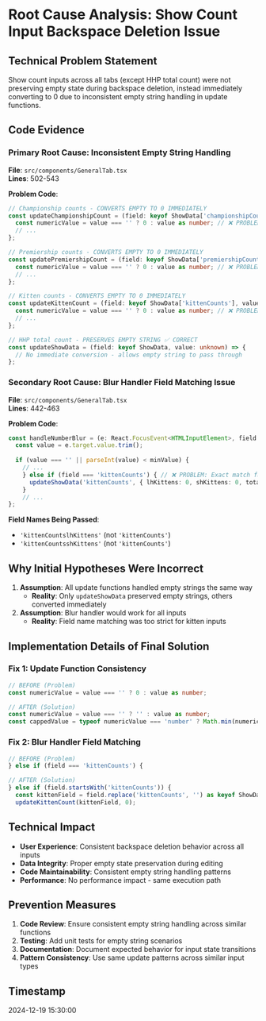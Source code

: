 # Root Cause Analysis: Show Count Input Backspace Deletion Issue

## Technical Problem Statement
Show count inputs across all tabs (except HHP total count) were not preserving empty state during backspace deletion, instead immediately converting to 0 due to inconsistent empty string handling in update functions.

## Code Evidence

### Primary Root Cause: Inconsistent Empty String Handling
**File**: `src/components/GeneralTab.tsx`  
**Lines**: 502-543

**Problem Code**:
```typescript
// Championship counts - CONVERTS EMPTY TO 0 IMMEDIATELY
const updateChampionshipCount = (field: keyof ShowData['championshipCounts'], value: number | string) => {
  const numericValue = value === '' ? 0 : value as number; // ❌ PROBLEM
  // ...
};

// Premiership counts - CONVERTS EMPTY TO 0 IMMEDIATELY  
const updatePremiershipCount = (field: keyof ShowData['premiershipCounts'], value: number | string) => {
  const numericValue = value === '' ? 0 : value as number; // ❌ PROBLEM
  // ...
};

// Kitten counts - CONVERTS EMPTY TO 0 IMMEDIATELY
const updateKittenCount = (field: keyof ShowData['kittenCounts'], value: number | string) => {
  const numericValue = value === '' ? 0 : value as number; // ❌ PROBLEM
  // ...
};

// HHP total count - PRESERVES EMPTY STRING ✅ CORRECT
const updateShowData = (field: keyof ShowData, value: unknown) => {
  // No immediate conversion - allows empty string to pass through
};
```

### Secondary Root Cause: Blur Handler Field Matching Issue
**File**: `src/components/GeneralTab.tsx`  
**Lines**: 442-463

**Problem Code**:
```typescript
const handleNumberBlur = (e: React.FocusEvent<HTMLInputElement>, field: string, minValue: number = 0) => {
  const value = e.target.value.trim();
  
  if (value === '' || parseInt(value) < minValue) {
    // ...
    } else if (field === 'kittenCounts') { // ❌ PROBLEM: Exact match fails
      updateShowData('kittenCounts', { lhKittens: 0, shKittens: 0, total: 0 });
    }
    // ...
};
```

**Field Names Being Passed**:
- `'kittenCountslhKittens'` (not `'kittenCounts'`)
- `'kittenCountsshKittens'` (not `'kittenCounts'`)

## Why Initial Hypotheses Were Incorrect
1. **Assumption**: All update functions handled empty strings the same way
   - **Reality**: Only `updateShowData` preserved empty strings, others converted immediately
2. **Assumption**: Blur handler would work for all inputs
   - **Reality**: Field name matching was too strict for kitten inputs

## Implementation Details of Final Solution

### Fix 1: Update Function Consistency
```typescript
// BEFORE (Problem)
const numericValue = value === '' ? 0 : value as number;

// AFTER (Solution)
const numericValue = value === '' ? '' : value as number;
const cappedValue = typeof numericValue === 'number' ? Math.min(numericValue, globalSettings.max_cats) : numericValue;
```

### Fix 2: Blur Handler Field Matching
```typescript
// BEFORE (Problem)
} else if (field === 'kittenCounts') {

// AFTER (Solution)  
} else if (field.startsWith('kittenCounts')) {
  const kittenField = field.replace('kittenCounts', '') as keyof ShowData['kittenCounts'];
  updateKittenCount(kittenField, 0);
```

## Technical Impact
- **User Experience**: Consistent backspace deletion behavior across all inputs
- **Data Integrity**: Proper empty state preservation during editing
- **Code Maintainability**: Consistent empty string handling patterns
- **Performance**: No performance impact - same execution path

## Prevention Measures
1. **Code Review**: Ensure consistent empty string handling across similar functions
2. **Testing**: Add unit tests for empty string scenarios
3. **Documentation**: Document expected behavior for input state transitions
4. **Pattern Consistency**: Use same update patterns across similar input types

## Timestamp
2024-12-19 15:30:00 